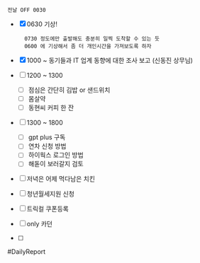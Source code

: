	전날 OFF 0030 

- [x] 0630 기상! 
	 
		0730 정도에만 출발해도 충분히 일찍 도착할 수 있는 듯 
		0600 에 기상해서 좀 더 개인시간을 가져보도록 하자 
	
- [x] 1000 ~ 동기들과 IT 업계 동향에 대한 조사 보고 (신동진 상무님)
- [ ] 1200 ~ 1300 
	- [ ] 점심은 간단히 김밥 or 샌드위치 
	- [ ] 몸살약 
	- [ ] 동현씨 커피 한 잔 
- [ ] 1300 ~ 1800 
	 - [ ] gpt plus 구독
	 - [ ] 연차 신청 방법  
	 - [ ] 하이웍스 로그인 방법 
	 - [ ] 해돋이 보러갈지 검토 
- [ ] 저녁은 어제 먹다남은 치킨 
- [ ] 청년월세지원 신청
- [ ] 트릭컬 쿠폰등록 
- [ ] only 카던 
- [ ] 

#DailyReport 